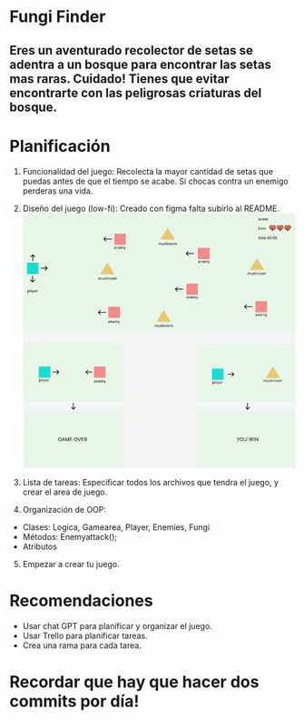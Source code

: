# Fungi Finder 

## Eres un aventurado recolector de setas se adentra a un bosque para encontrar las setas mas raras. Cuidado! Tienes que evitar encontrarte con las peligrosas criaturas del bosque.

# Planificación 

1. Funcionalidad del juego: Recolecta la mayor cantidad de setas que puedas antes de que el tiempo se acabe. Si chocas contra un enemigo perderas una vida. 

2. Diseño del juego (low-fi): Creado con figma falta subirlo al README.
![low-fi desing](./img/lowfi.png)

3. Lista de tareas:
Especificar todos los archivos que tendra el juego, y crear el area de juego. 

4. Organización de OOP:
- Clases: Logica, Gamearea, Player, Enemies, Fungi
- Métodos: Enemyattack();
- Atributos
5. Empezar a crear tu juego.

# Recomendaciones 
- Usar chat GPT para planificar y organizar el juego. 
- Usar Trello para planificar tareas.
- Crea una rama para cada tarea. 

# Recordar que hay que hacer dos commits por día!